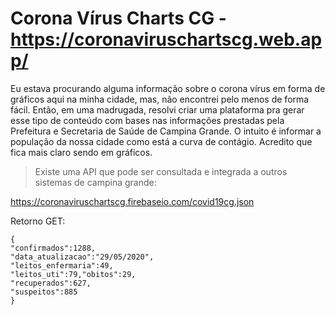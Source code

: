# Corona Vírus Charts CG - https://coronaviruschartscg.web.app/

Eu estava procurando alguma informação sobre o corona vírus em forma de gráficos aqui na minha cidade,  mas, não encontrei pelo menos de forma fácil. Então, em uma madrugada, resolvi criar uma plataforma pra gerar esse tipo de conteúdo com bases nas informações prestadas pela Prefeitura e Secretaria de Saúde de Campina Grande.  O intuito é informar a população da nossa cidade como está a curva de contágio. Acredito que fica mais claro sendo em  gráficos.

> Existe uma API que pode ser consultada e integrada a outros sistemas
> de campina grande:

https://coronaviruschartscg.firebaseio.com/covid19cg.json

Retorno GET:

    {
    "confirmados":1288,
    "data_atualizacao":"29/05/2020",
    "leitos_enfermaria":49,
    "leitos_uti":79,"obitos":29,
    "recuperados":627,
    "suspeitos":885
    }
